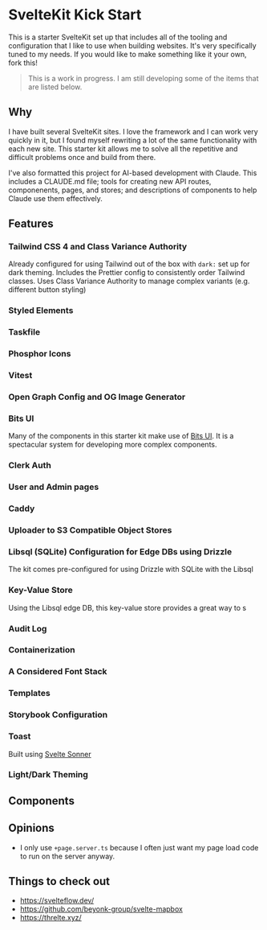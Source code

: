 # SvelteKit Kick Start

This is a starter SvelteKit set up that includes all of the tooling and configuration that I like to use when building websites. It's very specifically tuned to my needs. If you would like to make something like it your own, fork this!

> This is a work in progress. I am still developing some of the items that are listed below.

## Why

I have built several SvelteKit sites. I love the framework and I can work very quickly in it, but I found myself rewriting a lot of the same functionality with each new site. This starter kit allows me to solve all the repetitive and difficult problems once and build from there.

I've also formatted this project for AI-based development with Claude. This includes a CLAUDE.md file; tools for creating new API routes, componenents, pages, and stores; and descriptions of components to help Claude use them effectively.

## Features

### Tailwind CSS 4 and Class Variance Authority

Already configured for using Tailwind out of the box with `dark:` set up for dark theming. Includes the Prettier config to consistently order Tailwind classes. Uses Class Variance Authority to manage complex variants (e.g. different button styling)

### Styled Elements

### Taskfile

### Phosphor Icons

### Vitest

### Open Graph Config and OG Image Generator

### Bits UI

Many of the components in this starter kit make use of [Bits UI](https://www.bits-ui.com/). It is a spectacular system for developing more complex components.

### Clerk Auth

### User and Admin pages

### Caddy

### Uploader to S3 Compatible Object Stores

### Libsql (SQLite) Configuration for Edge DBs using Drizzle

The kit comes pre-configured for using Drizzle with SQLite with the Libsql

### Key-Value Store

Using the Libsql edge DB, this key-value store provides a great way to s

### Audit Log

### Containerization

### A Considered Font Stack

### Templates

### Storybook Configuration

### Toast

Built using [Svelte Sonner](https://github.com/wobsoriano/svelte-sonner)

### Light/Dark Theming

## Components

## Opinions

- I only use `+page.server.ts` because I often just want my page load code to run on the server anyway.

## Things to check out

- https://svelteflow.dev/
- https://github.com/beyonk-group/svelte-mapbox
- https://threlte.xyz/
